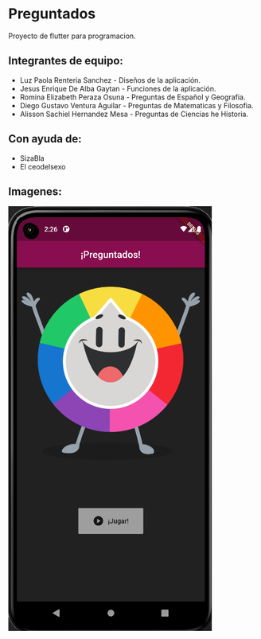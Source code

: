 # Preguntados
 Proyecto de flutter para programacion.

## Integrantes de equipo:
- Luz Paola Renteria Sanchez - Diseños de la aplicación.
- Jesus Enrique De Alba Gaytan - Funciones de la aplicación.
- Romina Elizabeth Peraza Osuna - Preguntas de Español y Geografia.
- Diego Gustavo Ventura Aguilar - Preguntas de Matematicas y Filosofia.
- Alisson Sachiel Hernandez Mesa - Preguntas de Ciencias he Historia.

## Con ayuda de:
- SizaBla
- El ceodelsexo

## Imagenes:
![Inicio](inicio.png)